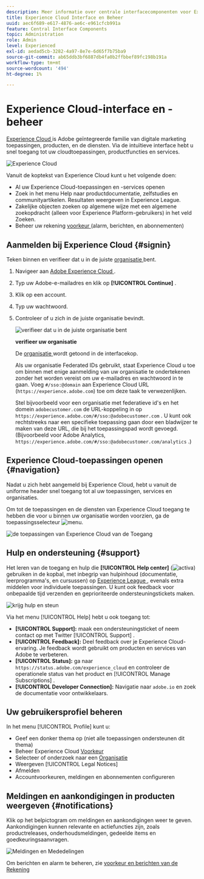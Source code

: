 ```yaml
---
description: Meer informatie over centrale interfacecomponenten voor Experience Cloud. Hulp bij gebruikers- en productbeheer in de Admin Console en schakel toepassingen voor Experience Cloud-services in. Hulp nodig bij Audience Library, Customer attributes, Experience Cloud Assets en meer.
title: Experience Cloud Interface en Beheer
uuid: aec6f689-e617-4876-ae6c-e961cfcb991a
feature: Central Interface Components
topic: Administration
role: Admin
level: Experienced
exl-id: aedad5cb-3282-4a97-8e7e-6d65f7b75ba9
source-git-commit: ab65ddb3bf6887db4fa0b2ffbbef89fc198b191a
workflow-type: tm+mt
source-wordcount: '494'
ht-degree: 1%

---
```


# Experience Cloud-interface en -beheer

[ Experience Cloud ](https://experience.adobe.com) is Adobe geïntegreerde familie van digitale marketing toepassingen, producten, en de diensten. Via de intuïtieve interface hebt u snel toegang tot uw cloudtoepassingen, productfuncties en services.

![ Experience Cloud ](assets/landing.png)

Vanuit de koptekst van Experience Cloud kunt u het volgende doen:

* Al uw Experience Cloud-toepassingen en -services openen
* Zoek in het menu Help naar productdocumentatie, zelfstudies en communityartikelen. Resultaten weergeven in Experience League.
* Zakelijke objecten zoeken op algemene wijze met een algemene zoekopdracht (alleen voor Experience Platform-gebruikers) in het veld Zoeken.
* Beheer uw rekening [ voorkeur ](features/account-preferences.md) (alarm, berichten, en abonnementen)

## Aanmelden bij Experience Cloud {#signin}

Teken binnen en verifieer dat u in de juiste [ organisatie ](administration/organizations.md) bent.

1. Navigeer aan [ Adobe Experience Cloud ](https://experience.adobe.com).
1. Typ uw Adobe-e-mailadres en klik op **[!UICONTROL Continue]** .
1. Klik op een account.
1. Typ uw wachtwoord.
1. Controleer of u zich in de juiste organisatie bevindt.

   ![ verifieer dat u in de juiste organisatie ](assets/organizations-menu.png) bent

   **verifieer uw organisatie**

   De [ organisatie ](administration/organizations.md) wordt getoond in de interfacekop.

   Als uw organisatie Federated IDs gebruikt, staat Experience Cloud u toe om binnen met enige aanmelding van uw organisatie te ondertekenen zonder het worden vereist om uw e-mailadres en wachtwoord in te gaan. Voeg `#/sso:@domain` aan Experience Cloud URL (`https://experience.adobe.com`) toe om deze taak te verwezenlijken.

   Stel bijvoorbeeld voor een organisatie met federatieve id&#39;s en het domein `adobecustomer.com` de URL-koppeling in op `https://experience.adobe.com/#/sso:@adobecustomer.com` . U kunt ook rechtstreeks naar een specifieke toepassing gaan door een bladwijzer te maken van deze URL, die bij het toepassingspad wordt gevoegd. (Bijvoorbeeld voor Adobe Analytics, `https://experience.adobe.com/#/sso:@adobecustomer.com/analytics` .)

## Experience Cloud-toepassingen openen {#navigation}

Nadat u zich hebt aangemeld bij Experience Cloud, hebt u vanuit de uniforme header snel toegang tot al uw toepassingen, services en organisaties.

Om tot de toepassingen en de diensten van Experience Cloud toegang te hebben die voor u binnen uw organisatie worden voorzien, ga de toepassingsselecteur ![ menu ](assets/apps-icon.png).

![ de toepassingen van Experience Cloud van de Toegang ](assets/platform-core-services.png)

## Hulp en ondersteuning {#support}

Het leren van de toegang en hulp die **[!UICONTROL Help center]** (![ activa ](assets/help-icon.png)) gebruiken in de kopbal, met inbegrip van hulpinhoud (documentatie, leerprogramma&#39;s, en cursussen) op [ Experience League ](https://experienceleague.adobe.com/nl#home), evenals extra middelen voor individuele toepassingen. U kunt ook feedback voor onbepaalde tijd verzenden en geprioriteerde ondersteuningstickets maken.

![ krijg hulp en steun ](assets/search-menu.png)

Via het menu [!UICONTROL Help] hebt u ook toegang tot:

* **[!UICONTROL Support]:** maak een ondersteuningsticket of neem contact op met Twitter [!UICONTROL Support] .
* **[!UICONTROL Feedback]:** Deel feedback over je Experience Cloud-ervaring. Je feedback wordt gebruikt om producten en services van Adobe te verbeteren.
* **[!UICONTROL Status]:** ga naar `https://status.adobe.com/experience_cloud` en controleer de operationele status van het product en [!UICONTROL Manage Subscriptions] .
* **[!UICONTROL Developer Connection]:** Navigatie naar `adobe.io` en zoek de documentatie voor ontwikkelaars.

## Uw gebruikersprofiel beheren

In het menu [!UICONTROL Profile] kunt u:

* Geef een donker thema op (niet alle toepassingen ondersteunen dit thema)
* Beheer Experience Cloud [ Voorkeur ](features/account-preferences.md)
* Selecteer of onderzoek naar een [ Organisatie ](administration/organizations.md)
* Weergeven [!UICONTROL Legal Notices]
* Afmelden
* Accountvoorkeuren, meldingen en abonnementen configureren

## Meldingen en aankondigingen in producten weergeven {#notifications}

Klik op het belpictogram om meldingen en aankondigingen weer te geven. Aankondigingen kunnen relevante en actiefuncties zijn, zoals productreleases, onderhoudsmeldingen, gedeelde items en goedkeuringsaanvragen.

![ Meldingen en Mededelingen ](assets/notifications-menu-small.png)

Om berichten en alarm te beheren, zie [ voorkeur en berichten van de Rekening ](features/account-preferences.md)

